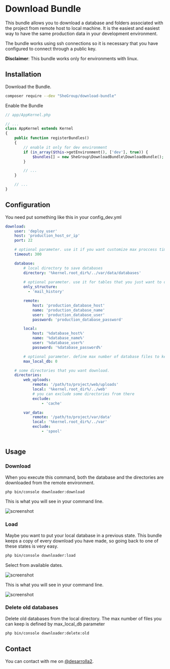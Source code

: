 # Download Bundle

This bundle allows you to download a database and folders associated with the project from remote host to local machine. 
It is the easiest and easiest way to have the same production data in your development environment.

The bundle works using ssh connections so it is necessary that you have configured to connect through a public key.

**Disclaimer**: This bundle works only for environments with linux.  

## Installation

Download the Bundle.

```bash 
composer require --dev "SheGroup/download-bundle"
```

Enable the Bundle

```php
// app/AppKernel.php

// ...
class AppKernel extends Kernel
{
    public function registerBundles()
    {
        // enable it only for dev environment
        if (in_array($this->getEnvironment(), ['dev'], true)) {
            $bundles[] = new SheGroup\DownloadBundle\DownloadBundle();
        }

        // ...
    }

    // ...
}
```

## Configuration

You need put something like this in your config_dev.yml

```yml
download:
    user: 'deploy_user'
    host: 'production_host_or_ip'
    port: 22

    # optional parameter. use it if you want customize max proccess time
    timeout: 300

    database:
        # local directory to save databases
        directory: '%kernel.root_dir%/../var/data/databases'
        
        # optional parameter. use it for tables that you just want to download the structure, not data
        only_structure:
          - 'mail_history'

        remote:
            host: 'production_database_host'
            name: 'production_database_name'
            user: 'production_database_user'
            password: 'production_database_password'           

        local:
            host: '%database_host%'
            name: '%database_name%'
            user: '%database_user%'
            password: '%database_password%'

        # optional parameter. define max number of database files to keep on local directory
        max_local_db: 0

    # some directories that you want download.
    directories:
        web_uploads:
            remote: '/path/to/project/web/uploads'
            local: '%kernel.root_dir%/../web'
            # you can exclude some directories from there
            exclude:
                - 'cache'

        var_data:
            remote: '/path/to/project/var/data'
            local: '%kernel.root_dir%/../var'
            exclude:
                - 'spool'            
            
```

## Usage

### Download

When you execute this command, both the database and the directories are downloaded from the remote environment.

```bash
php bin/console downloader:download
```

This is what you will see in your command line.

![screenshot](https://raw.githubusercontent.com/desarrolla2/download-bundle/master/doc/img/screenshot_1.png)

### Load

Maybe you want to put your local database in a previous state. This bundle keeps a copy of every download you have made, 
so going back to one of these states is very easy.

```bash
php bin/console downloader:load
```

Select from available dates.

![screenshot](https://raw.githubusercontent.com/desarrolla2/download-bundle/master/doc/img/screenshot_2.png)

This is what you will see in your command line.

![screenshot](https://raw.githubusercontent.com/desarrolla2/download-bundle/master/doc/img/screenshot_3.png)

### Delete old databases

Delete old databases from the local directory. The max number of files you can keep is defined by max_local_db parameter

```bash
php bin/console downloader:delete:old
```

## Contact

You can contact with me on [@desarrolla2](https://twitter.com/desarrolla2).
